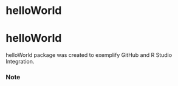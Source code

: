 # helloWorld
# helloWorld
helloWorld package was created to exemplify GitHub and R Studio Integration.
### Note
